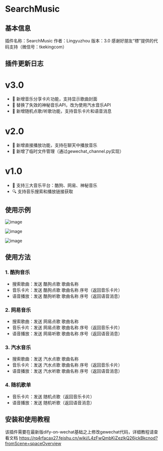 # SearchMusic

## 基本信息
插件名称：SearchMusic
作者：Lingyuzhou
版本：3.0
感谢好朋友“標”提供的代码支持（微信号：tkekingcom）

## 插件更新日志
# v3.0
- 🎴 新增音乐分享卡片功能，支持显示歌曲封面
- 🔄 替换了失效的神秘音乐API，改为使用汽水音乐API
- 🎵 新增随机点歌/听歌功能，支持音乐卡片和语音消息

# v2.0 
- 🎵 新增直接播放功能，支持在聊天中播放音乐
- 💾 新增了临时文件管理（通过gewechat_channel.py实现）

# v1.0
- 🎵 支持三大音乐平台：酷狗、网易、神秘音乐
- 🔍 支持音乐搜索和播放链接获取

## 使用示例
![image](https://github.com/user-attachments/assets/a0395607-325a-4516-9c79-13449447b41b)

![image](https://github.com/user-attachments/assets/358998e0-eb65-4456-af5f-5ed3c8e1d23c)

![image](https://github.com/user-attachments/assets/a71ef877-f776-4289-956e-787a77312156)


## 使用方法

### 1. 酷狗音乐
- 搜索歌曲：发送 酷狗点歌 歌曲名称
- 音乐卡片：发送 酷狗点歌 歌曲名称 序号（返回音乐卡片）
- 语音播放：发送 酷狗听歌 歌曲名称 序号（返回语音消息）

### 2. 网易音乐
- 搜索歌曲：发送 网易点歌 歌曲名称
- 音乐卡片：发送 网易点歌 歌曲名称 序号（返回音乐卡片）
- 语音播放：发送 网易听歌 歌曲名称 序号（返回语音消息）

### 3. 汽水音乐
- 搜索歌曲：发送 汽水点歌 歌曲名称
- 音乐卡片：发送 汽水点歌 歌曲名称 序号（返回音乐卡片）
- 语音播放：发送 汽水听歌 歌曲名称 序号（返回语音消息）

### 4. 随机歌单
- 音乐卡片：发送 随机点歌（返回音乐卡片）
- 语音播放：发送 随机听歌（返回语音消息）

## 安装和使用教程
该插件需要在最新版dify-on-wechat基础之上修改gewechat代码，详细教程请查看文档
https://rq4rfacax27.feishu.cn/wiki/L4zFwQmbKiZezlkQ26jckBkcnod?fromScene=spaceOverview
